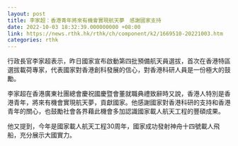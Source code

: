 ```yaml
---
layout: post
title: 李家超：香港青年將來有機會實現航天夢　感謝國家支持
date: 2022-10-03 18:32:39.000000000 +08:00
link: https://news.rthk.hk/rthk/ch/component/k2/1669510-20221003.htm
categories: rthk
---
```


行政長官李家超表示，昨日國家宣布啟動第四批預備航天員選拔，首次在香港特區選拔載荷專家，代表國家對香港創科發展的信心，對香港科研人員是一份極大的鼓勵。

李家超在香港廣東社團總會慶祝國慶暨會董就職典禮致辭時又說，香港人特別是香港青年，將來有機會實現航天夢，貢獻國家。他感謝國家對香港科研的支持和香港青年的關心，也鼓勵社會各界藉此機會多加認識國家載人航天工程的豐碩成果。
 
他又提到，今年是國家載人航天工程30周年，國家成功發射神舟十四號載人飛船，充分展示大國實力。
